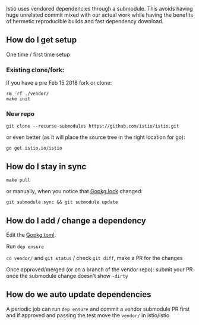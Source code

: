 Istio uses vendored dependencies through a submodule. This avoids having huge unrelated commit mixed with our actual work while having the benefits of hermetic reproducible builds and fast dependency download.

## How do I get setup
One time / first time setup

### Existing clone/fork:

If you have a pre Feb 15 2018 fork or clone:

```
rm -rf ./vendor/
make init
```

### New repo
```
git clone --recurse-submodules https://github.com/istio/istio.git
```

or even better (as it will place the source tree in the right location for go):
```
go get istio.io/istio
```

## How do I stay in sync
```
make pull
```

or manually, when you notice that [Gopkg.lock](https://github.com/istio/istio/blob/master/Gopkg.lock) changed:

```
git submodule sync && git submodule update
```

## How do I add / change a dependency

Edit the [Gopkg.toml](https://github.com/istio/istio/blob/master/Gopkg.toml).

Run `dep ensure`

`cd vendor/` and `git status` / check `git diff`, make a PR for the changes

Once approved/merged (or on a branch of the vendor repo): submit your PR once the submodule change doesn't show `-dirty`


## How do we auto update dependencies

A periodic job can run `dep ensure` and commit a vendor submodule PR first and if approved and passing the test move the `vendor/` in istio/istio
